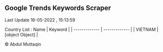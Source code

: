 

## Google Trends Keywords Scraper 
 
Last Update 16-05-2022 , 15:13:59

Country List :
 Name  | Keyword |
| ------------- | ------------- |
| VIETNAM | [object Object] |



© Abdul Muttaqin 

